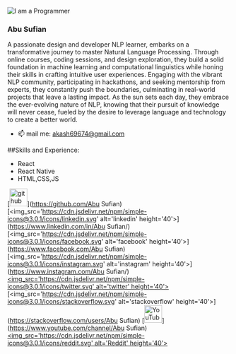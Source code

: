 ![I am a Programmer](https://media.istockphoto.com/id/1341446362/vector/digital-vector-illustration-low-poly-frame-online-educational-blue-background-online.jpg?s=612x612&w=0&k=20&c=qLUfkfB4KMq4Q74TTW4imUxzO2O9bO1wNryi8DAaYA4=)

### Abu Sufian
A passionate design and developer NLP learner, embarks on a transformative journey to master Natural Language Processing. Through online courses, coding sessions, and design exploration, they build a solid foundation in machine learning and computational linguistics while honing their skills in crafting intuitive user experiences. Engaging with the vibrant NLP community, participating in hackathons, and seeking mentorship from experts, they constantly push the boundaries, culminating in real-world projects that leave a lasting impact. As the sun sets each day, they embrace the ever-evolving nature of NLP, knowing that their pursuit of knowledge will never cease, fueled by the desire to leverage language and technology to create a better world.

- 📫 mail me: akash69674@gmail.com

##Skills and Experience:
* React
* React Native
* HTML,CSS,JS

[<img src='https://cdn.jsdelivr.net/npm/simple-icons@3.0.1/icons/github.svg' alt='github' height='40'>](https://github.com/Abu Sufian)  [<img_src='https://cdn.jsdelivr.net/npm/simple-icons@3.0.1/icons/linkedin.svg' alt='linkedin' height='40'>](https://www.linkedin.com/in/Abu Sufian/)  [<img_src='https://cdn.jsdelivr.net/npm/simple-icons@3.0.1/icons/facebook.svg' alt='facebook' height='40'>](https://www.facebook.com/Abu Sufian)  [<img_src='https://cdn.jsdelivr.net/npm/simple-icons@3.0.1/icons/instagram.svg' alt='instagram' height='40'>](https://www.instagram.com/Abu Sufian/)  [<img_src='https://cdn.jsdelivr.net/npm/simple-icons@3.0.1/icons/twitter.svg' alt='twitter' height='40'>](https://twitter.com/Abu_Sufian)  [<img_src='https://cdn.jsdelivr.net/npm/simple-icons@3.0.1/icons/stackoverflow.svg' alt='stackoverflow' height='40'>](https://stackoverflow.com/users/Abu Sufian)  [<img src='https://cdn.jsdelivr.net/npm/simple-icons@3.0.1/icons/youtube.svg' alt='YouTube' height='40'>](https://www.youtube.com/channel/Abu Sufian)  [<img_src='https://cdn.jsdelivr.net/npm/simple-icons@3.0.1/icons/reddit.svg' alt='Reddit' height='40'>](https://www.reddit.com/user/Sufian)  

